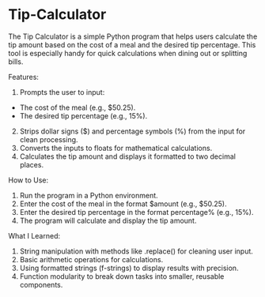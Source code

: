 # Tip-Calculator
The Tip Calculator is a simple Python program that helps users calculate the tip amount based on the cost of a meal and the desired tip percentage. This tool is especially handy for quick calculations when dining out or splitting bills.

Features:
1. Prompts the user to input:
 - The cost of the meal (e.g., $50.25).
 - The desired tip percentage (e.g., 15%).
2. Strips dollar signs ($) and percentage symbols (%) from the input for clean processing.
3. Converts the inputs to floats for mathematical calculations.
4. Calculates the tip amount and displays it formatted to two decimal places.

How to Use:
1. Run the program in a Python environment.
2. Enter the cost of the meal in the format $amount (e.g., $50.25).
3. Enter the desired tip percentage in the format percentage% (e.g., 15%).
4. The program will calculate and display the tip amount.

What I Learned:
1. String manipulation with methods like .replace() for cleaning user input.
2. Basic arithmetic operations for calculations.
3. Using formatted strings (f-strings) to display results with precision.
4. Function modularity to break down tasks into smaller, reusable components.

